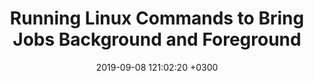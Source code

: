 ---
layout: post
title: Running Linux Commands to Bring Jobs Background and Foreground
date: 2019-09-08 121:02:20 +0300
description: Running Linux Commands to Bring Jobs Background and Foreground # Add post description (optional)
img: live-streaming-collection.jpg # Add image post (optional)
fig-caption: none # Add figcaption (optional)
tags: [视频直播技术详解, 采集, 视频直播]
---